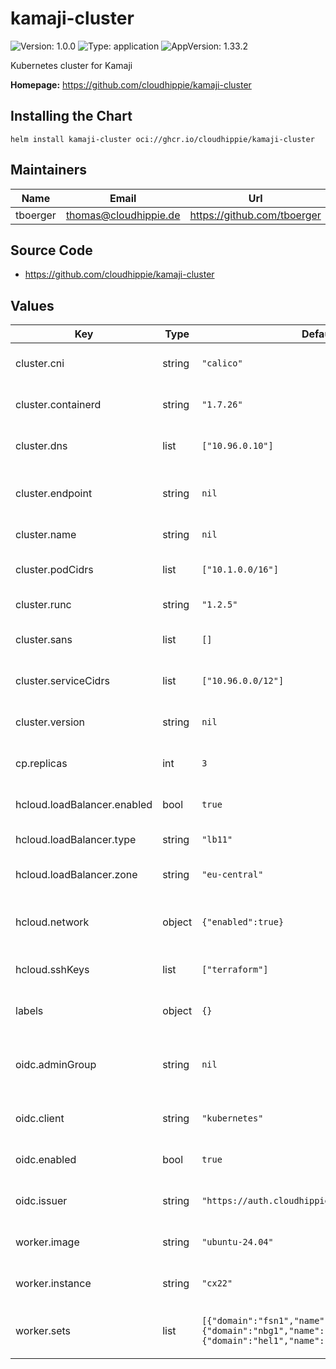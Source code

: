 # kamaji-cluster

![Version: 1.0.0](https://img.shields.io/badge/Version-1.0.0-informational?style=flat-square) ![Type: application](https://img.shields.io/badge/Type-application-informational?style=flat-square) ![AppVersion: 1.33.2](https://img.shields.io/badge/AppVersion-1.33.2-informational?style=flat-square)

Kubernetes cluster for Kamaji

**Homepage:** <https://github.com/cloudhippie/kamaji-cluster>

## Installing the Chart

```console
helm install kamaji-cluster oci://ghcr.io/cloudhippie/kamaji-cluster
```

## Maintainers

| Name | Email | Url |
| ---- | ------ | --- |
| tboerger | <thomas@cloudhippie.de> | <https://github.com/tboerger> |

## Source Code

* <https://github.com/cloudhippie/kamaji-cluster>

## Values

| Key | Type | Default | Description |
|-----|------|---------|-------------|
| cluster.cni | string | `"calico"` | Name of the used cni provider |
| cluster.containerd | string | `"1.7.26"` | Version of containerd installed |
| cluster.dns | list | `["10.96.0.10"]` | IPs for the cluster DNS service |
| cluster.endpoint | string | `nil` | Address or domain for cluster endpoint |
| cluster.name | string | `nil` | Name of the cluster |
| cluster.podCidrs | list | `["10.1.0.0/16"]` | List of pod cidrs for the cluster |
| cluster.runc | string | `"1.2.5"` | Version of runc installed |
| cluster.sans | list | `[]` | List of cert SANs applied to API server |
| cluster.serviceCidrs | list | `["10.96.0.0/12"]` | List of service cidrs for the cluster |
| cluster.version | string | `nil` | Version of the Kubernetes components |
| cp.replicas | int | `3` | Number of replicas for control plane |
| hcloud.loadBalancer.enabled | bool | `true` | Enable load balancer for Kamaji cluster |
| hcloud.loadBalancer.type | string | `"lb11"` | Type of the load balancer |
| hcloud.loadBalancer.zone | string | `"eu-central"` | Network zone for load balancer |
| hcloud.network | object | `{"enabled":true}` | Network configuration for Hetzner cluster |
| hcloud.sshKeys | list | `["terraform"]` | List of integrated SSH keys |
| labels | object | `{}` | Define additional labels |
| oidc.adminGroup | string | `nil` | Override group name for cluster-admin mapping |
| oidc.client | string | `"kubernetes"` | Client used for OIDC authentication |
| oidc.enabled | bool | `true` | Enable authentication via OIDC |
| oidc.issuer | string | `"https://auth.cloudhippie.de/realms/console"` | Issuer used for OIDC authentication |
| worker.image | string | `"ubuntu-24.04"` | Instance image used for workers |
| worker.instance | string | `"cx22"` | Instance type used for workers |
| worker.sets | list | `[{"domain":"fsn1","name":"fsn1","replicas":1},{"domain":"nbg1","name":"nbg1","replicas":1},{"domain":"hel1","name":"hel1","replicas":1}]` | List of deployment sets for workers |
